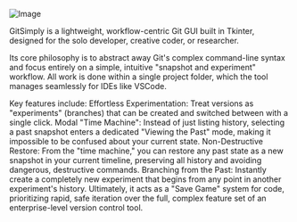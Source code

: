 ![Image](https://github.com/user-attachments/assets/c10221a7-5ddb-40c7-810d-26d1debc2009)

GitSimply is a lightweight, workflow-centric Git GUI built in Tkinter, designed for the solo developer, creative coder, or researcher.

Its core philosophy is to abstract away Git's complex command-line syntax and focus entirely on a simple, intuitive "snapshot and experiment" workflow. All work is done within a single project folder, which the tool manages seamlessly for IDEs like VSCode.

Key features include:
Effortless Experimentation: Treat versions as "experiments" (branches) that can be created and switched between with a single click.
Modal "Time Machine": Instead of just listing history, selecting a past snapshot enters a dedicated "Viewing the Past" mode, making it impossible to be confused about your current state.
Non-Destructive Restore: From the "time machine," you can restore any past state as a new snapshot in your current timeline, preserving all history and avoiding dangerous, destructive commands.
Branching from the Past: Instantly create a completely new experiment that begins from any point in another experiment's history.
Ultimately, it acts as a "Save Game" system for code, prioritizing rapid, safe iteration over the full, complex feature set of an enterprise-level version control tool.
